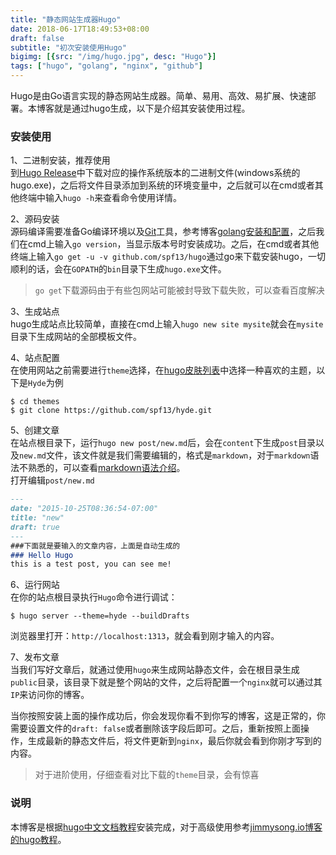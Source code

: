 ```yaml
---
title: "静态网站生成器Hugo"
date: 2018-06-17T18:49:53+08:00
draft: false
subtitle: "初次安装使用Hugo"
bigimg: [{src: "/img/hugo.jpg", desc: "Hugo"}]
tags: ["hugo", "golang", "nginx", "github"]
---
```


Hugo是由Go语言实现的静态网站生成器。简单、易用、高效、易扩展、快速部署。本博客就是通过hugo生成，以下是介绍其安装使用过程。

<!--more-->

### 安装使用
1、二进制安装，推荐使用  
到[Hugo Release](https://github.com/gohugoio/hugo/releases)中下载对应的操作系统版本的二进制文件(windows系统的hugo.exe)，之后将文件目录添加到系统的环境变量中，之后就可以在cmd或者其他终端中输入`hugo -h`来查看命令使用详情。  

2、源码安装   
源码编译需要准备Go编译环境以及[Git](https://git-scm.com/)工具，参考博客[golang安装和配置](https://www.jianshu.com/p/b6f34ae55c90)，之后我们在cmd上输入`go version`，当显示版本号时安装成功。之后，在cmd或者其他终端上输入`go get -u -v github.com/spf13/hugo`通过go来下载安装hugo，一切顺利的话，会在`GOPATH`的`bin`目录下生成`hugo.exe`文件。  

> `go get`下载源码由于有些包网站可能被封导致下载失败，可以查看百度解决  

3、生成站点  
hugo生成站点比较简单，直接在cmd上输入`hugo new site mysite`就会在`mysite`目录下生成网站的全部模板文件。

4、站点配置  
在使用网站之前需要进行`theme`选择，在[hugo皮肤列表](http://www.gohugo.org/theme/)中选择一种喜欢的主题，以下是`Hyde`为例
```shell
$ cd themes
$ git clone https://github.com/spf13/hyde.git
```  
  
5、创建文章  
在站点根目录下，运行`hugo new post/new.md`后，会在`content`下生成`post`目录以及`new.md`文件，该文件就是我们需要编辑的，格式是`markdown`，对于`markdown`语法不熟悉的，可以查看[markdown语法介绍](https://www.appinn.com/markdown/)。  
打开编辑`post/new.md`  
```markdown
---
date: "2015-10-25T08:36:54-07:00"
title: "new" 
draft: true
---
###下面就是要输入的文章内容，上面是自动生成的
### Hello Hugo
this is a test post, you can see me!
 ```  

6、运行网站  
在你的站点根目录执行`Hugo`命令进行调试：  
```shell
$ hugo server --theme=hyde --buildDrafts
```
浏览器里打开：`http://localhost:1313`，就会看到刚才输入的内容。  

7、发布文章  
当我们写好文章后，就通过使用`hugo`来生成网站静态文件，会在根目录生成`public`目录，该目录下就是整个网站的文件，之后将配置一个`nginx`就可以通过其`IP`来访问你的博客。  

当你按照安装上面的操作成功后，你会发现你看不到你写的博客，这是正常的，你需要设置文件的`draft: false`或者删除该字段后即可。之后，重新按照上面操作，生成最新的静态文件后，将文件更新到`nginx`，最后你就会看到你刚才写到的内容。   

> 对于进阶使用，仔细查看对比下载的`theme`目录，会有惊喜

### 说明  
本博客是根据[hugo中文文档教程](http://www.gohugo.org/)安装完成，对于高级使用参考[jimmysong.io博客的hugo教程](https://jimmysong.io/posts/hugo-universal-theme-guide/)。

